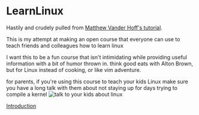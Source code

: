 LearnLinux
==========

Hastily and crudely pulled from [Matthew Vander Hoff's tutorial](https://github.com/vanderh0ff/LearnLinux).

This is my attempt at making an open course that everyone can use to teach friends and colleagues how to learn linux

I want this to be a fun course that isn't intimidating while providing useful
information with a bit of humor thrown in. think good eats with Alton Brown, but
for Linux instead of cooking, or like vim adventure.

for parents, if you're using this course to teach your kids Linux make sure you have a
long talk with them about not staying up for days trying to compile a kernel
![talk to your kids about linux](http://imgs.xkcd.com/comics/cautionary.png)

[Introduction](intro.md) 
